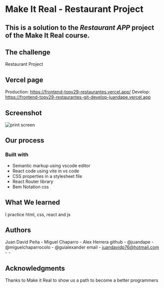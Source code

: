 # Make It Real - Restaurant Project

## This is a solution to the _Restaurant APP_ project of the Make It Real course.

## The challenge

Restaurant Project

## Vercel page

Production: https://frontend-topv29-restaurantes.vercel.app/
Develop: https://frontend-topv29-restaurantes-git-develop-juandape.vercel.app

## Screenshot

![print screen](./src/assets/print-screen.png)

## Our process

### Built with

- Semantic markup using vscode editor
- React code using vite in vs code
- CSS properties in a stylesheet file
- React Router library
- Bem Notation css

## What We learned

I practice html, css, react and js

## Authors

Juan David Peña - Miguel Chaparro - Alex Herrera
github - @juandape - @miguelchaparrocolo - @guialexander
email - juandavidp76@hotmail.com - -

## Acknowledgments

Thanks to Make it Real to show us a path to become a better programmers
